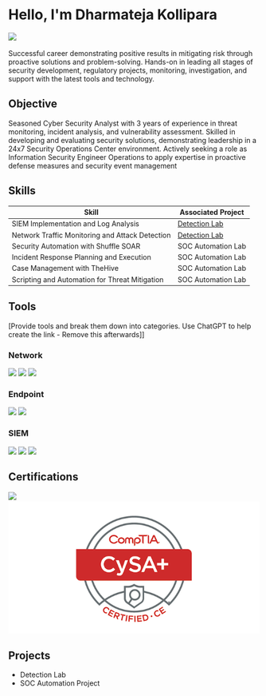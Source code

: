 # Hello, I'm Dharmateja Kollipara
<a href="https://www.linkedin.com/in/dharmateja-cyber/"><img src="https://img.shields.io/badge/-LinkedIn-0072b1?&style=for-the-badge&logo=linkedin&logoColor=white" /></a>



Successful career demonstrating positive results in mitigating risk through proactive solutions and problem-solving. Hands-on in leading all stages of security development, regulatory projects, monitoring, investigation, and support with the latest tools and technology.  

## Objective

Seasoned Cyber Security Analyst with 3 years of experience in threat monitoring, incident analysis, and vulnerability 
assessment. Skilled in developing and evaluating security solutions, demonstrating leadership in a 24x7 Security 
Operations Center environment. Actively seeking a role as Information Security Engineer Operations to apply expertise 
in proactive defense measures and security event management

## Skills

| Skill                                         | Associated Project         |
|-----------------------------------------------|----------------------------|
| SIEM Implementation and Log Analysis          | <a href="https://google.com">Detection Lab</a>|
| Network Traffic Monitoring and Attack Detection | <a href="https://google.com">Detection Lab</a>|
| Security Automation with Shuffle SOAR         | SOC Automation Lab|
| Incident Response Planning and Execution      | SOC Automation Lab|
| Case Management with TheHive                  | SOC Automation Lab|
| Scripting and Automation for Threat Mitigation | SOC Automation Lab|

## Tools
[Provide tools and break them down into categories. Use ChatGPT to help create the link - Remove this afterwards]]

### Network
<div>
    <img src="https://img.shields.io/badge/-Wireshark-1679A7?&style=for-the-badge&logo=Wireshark&logoColor=white" />
    <img src="https://img.shields.io/badge/-Suricata-EF3B2D?&style=for-the-badge&logo=Suricata&logoColor=white" />
    <img src="https://img.shields.io/badge/-Zeek-777BB4?&style=for-the-badge&logo=Zeek&logoColor=white" />
</div>

### Endpoint
<div>
    <img src="https://img.shields.io/badge/-Microsoft_Defender_for_Endpoint-00A4EF?&style=for-the-badge&logo=Microsoft&logoColor=white" />
    <img src="https://img.shields.io/badge/-Velociraptor-4B275F?&style=for-the-badge&logo=Velociraptor&logoColor=white" />
</div>

### SIEM
<div>
    <img src="https://img.shields.io/badge/-Microsoft_Sentinel-0078D4?&style=for-the-badge&logo=Microsoft&logoColor=white" />
    <img src="https://img.shields.io/badge/-Splunk-000000?&style=for-the-badge&logo=Splunk&logoColor=white" />
    <img src="https://img.shields.io/badge/-Elastic-005571?&style=for-the-badge&logo=Elastic&logoColor=white" />
</div>

## Certifications
<div>
<img src="https://img.shields.io/badge/-Security%2B-FF0000?&style=for-the-badge&logo=CompTIA&logoColor=white" />
<img src="https://github.com/dharma57/certification-icons/blob/5c43921e658f6f9d132009d9fea989b9ae4eb415/linkedin_thumb_Comptia_CySA_2Bce.png" />

</div>

## Projects
- Detection Lab
- SOC Automation Project
